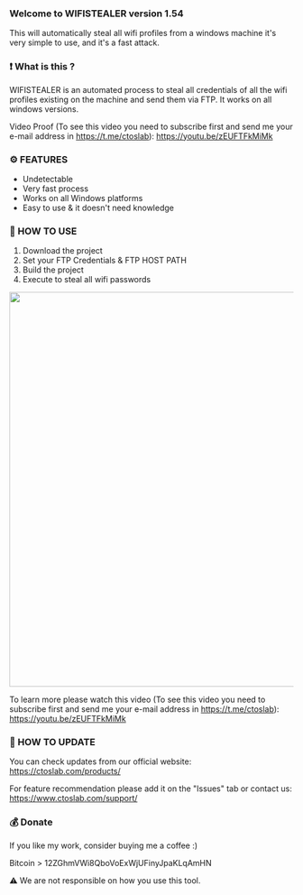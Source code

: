 ### Welcome to WIFISTEALER version 1.54
This will automatically steal all wifi profiles from a windows machine it's very simple to use, and it's a fast attack.

### ❗ What is this ?
WIFISTEALER is an automated process to steal all credentials of all the wifi profiles existing on the machine and send them via FTP. It works on all windows versions.

Video Proof (To see this video you need to subscribe first and send me your e-mail address in https://t.me/ctoslab): https://youtu.be/zEUFTFkMiMk

### ⚙️ FEATURES

- Undetectable
- Very fast process
- Works on all Windows platforms
- Easy to use & it doesn't need knowledge

### 📖 HOW TO USE

1. Download the project
2. Set your FTP Credentials & FTP HOST PATH
3. Build the project
4. Execute to steal all wifi passwords

<img src="/Screenshots/HowToUse.gif" width=700 align="center">

To learn more please watch this video (To see this video you need to subscribe first and send me your e-mail address in https://t.me/ctoslab): https://youtu.be/zEUFTFkMiMk

### 📡 HOW TO UPDATE

You can check updates from our official website:
https://ctoslab.com/products/

For feature recommendation please add it on the "Issues" tab or contact us:
https://www.ctoslab.com/support/

### 💰 Donate

If you like my work, consider buying me a coffee :)

Bitcoin > 12ZGhmVWi8QboVoExWjUFinyJpaKLqAmHN

⚠️ We are not responsible on how you use this tool. 
